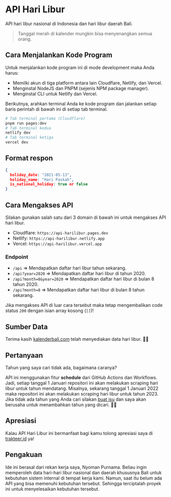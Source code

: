 # API Hari Libur

API hari libur nasional di Indonesia dan hari libur daerah Bali.

> Tanggal merah di kalender mungkin bisa menyenangkan semua orang.

## Cara Menjalankan Kode Program

Untuk menjalankan kode program ini di mode development maka Anda harus:

- Memilki akun di tiga platform antara lain Cloudflare, Netlify, dan Vercel.
- Menginstal NodeJS dan PNPM (sejenis NPM package manager).
- Menginstal CLI untuk Netlify dan Vercel.

Berikutnya, arahkan terminal Anda ke kode program dan jalankan setiap baris perintah di bawah ini di setiap tab terminal.

```sh
# Tab terminal pertama (Cloudflare)
pnpm run pages:dev
# Tab terminal kedua
netlify dev
# Tab terminal ketiga
vercel dev
```

## Format respon

```json
{
  holiday_date: "2021-05-13",
  holiday_name: "Hari Paskah",
  is_national_holiday: true or false
}
```

## Cara Mengakses API

Silakan gunakan salah satu dari 3 domain di bawah ini untuk mengakses API hari libur.

- Cloudflare: `https://api-harilibur.pages.dev`
- Netlify: `https://api-harilibur.netlify.app`
- Vercel: `https://api-harilibur.vercel.app`

### Endpoint

- `/api` => Mendapatkan daftar hari libur tahun sekarang.
- `/api?year=2020` => Mendapatkan daftar hari libur di tahun 2020.
- `/api?month=8&year=2020` => Mendapatkan daftar hari libur di bulan 8 tahun 2020.
- `/api?month=8` => Mendapatkan daftar hari libur di bulan 8 tahun sekarang.

Jika mengakses API di luar cara tersebut maka tetap mengembalikan code status `200` dengan isian array kosong (`[]`)!

## Sumber Data

Terima kasih [kalenderbali.com](http://kalenderbali.com) telah menyediakan data hari libur. 🙏🏻

## Pertanyaan

Tahun yang saya cari tidak ada, bagaimana caranya?

API ini menggunakan fitur **schedule** dari GitHub Actions dan Workflows. Jadi, setiap tanggal 1 Januari repositori ini akan melakukan scraping hari libur untuk tahun mendatang. Misalnya, sekarang tanggal 1 Januari 2022 maka repositori ini akan melakukan scraping hari libur untuk tahun 2023. Jika tidak ada tahun yang Anda cari silakan [buat isu](https://github.com/kresnasatya/api-harilibur/issues) dan saya akan berusaha untuk menambahkan tahun yang dicari. 🙏🏻

## Apresiasi

Kalau API Hari Libur ini bermanfaat bagi kamu tolong apresiasi saya di [trakteer.id](https://trakteer.id/kresnasatya) ya!

## Pengakuan

Ide ini berasal dari rekan kerja saya, Nyoman Purnama. Beliau ingin memperoleh data hari-hari libur nasional dan daerah khususnya Bali untuk kebutuhan sistem internal di tempat kerja kami. Namun, saat itu belum ada API yang bisa memenuhi kebutuhan tersebut. Sehingga terciptalah proyek ini untuk menyelesaikan kebutuhan tersebut.
